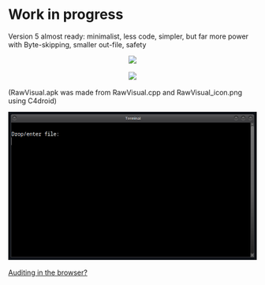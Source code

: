<!--
Complete raw analysis of any file + reference in the cpp.
-->

# Work in progress
Version 5 almost ready: minimalist, less code, simpler, but far more power with Byte-skipping, smaller out-file, safety

<p align="center">
  <img src="https://github.com/compromise-evident/RawVisual/blob/main/Other/RawVisual_icon.png" width="175">
</p>

<p align="center">
  <img src="https://github.com/compromise-evident/RawVisual/blob/main/Other/App.png">
</p>

(RawVisual.apk was made from RawVisual.cpp and RawVisual_icon.png using C4droid)

<p align="center">
  <img src="https://github.com/compromise-evident/RawVisual/blob/main/Other/Terminal.png">
</p>

[Auditing in the browser?](https://coliru.stacked-crooked.com/a/eed34bea4fd1d021)
